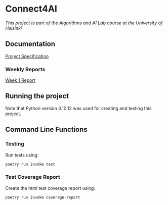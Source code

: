 # Connect4AI

*This project is part of the Algorithms and AI Lab course at the University of Helsinki*

## Documentation

[Project Specification](https://github.com/lenbie/Connect4AI/blob/main/documentation/ProjectSpecification.md)

### Weekly Reports

[Week 1 Report](https://github.com/lenbie/Connect4AI/blob/main/documentation/Week1Report.md)


## Running the project

Note that Python version 3.10.12 was used for creating and testing this project.

## Command Line Functions

### Testing

Run tests using:

```bash
poetry run invoke test
```

### Test Coverage Report

Create the html test coverage report using:

```bash
poetry run invoke coverage-report
```
